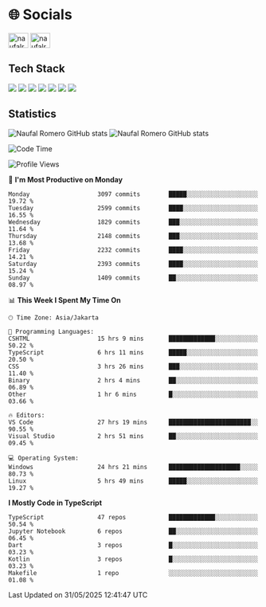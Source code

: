 <h1 align="">🌐 Socials</h1>
<p align="left">
<a href="https://linkedin.com/in/naufal-romero-putra-pratama-9ab816177/" target="blank"><img align="center" src="https://raw.githubusercontent.com/rahuldkjain/github-profile-readme-generator/master/src/images/icons/Social/linked-in-alt.svg" alt="naufalromero" height="30" width="40" /></a>
<a href="https://instagram.com/naufalromero" target="blank"><img align="center" src="https://raw.githubusercontent.com/rahuldkjain/github-profile-readme-generator/master/src/images/icons/Social/instagram.svg" alt="naufalromero" height="30" width="40" /></a>
</p>


<h2 align="">Tech Stack</h2>
<div align="">
  <img src="https://img.shields.io/badge/next.js-000000?style=for-the-badge&logo=nextdotjs&logoColor=white"/>
 <img src="https://img.shields.io/badge/typescript-%23007ACC.svg?style=for-the-badge&logo=typescript&logoColor=white"/>
 <img src="https://img.shields.io/badge/react-%2320232a.svg?style=for-the-badge&logo=react&logoColor=%2361DAFB"/>
 <img src="https://img.shields.io/badge/tailwindcss-%2338B2AC.svg?style=for-the-badge&logo=tailwind-css&logoColor=white"/>
 <img src="https://img.shields.io/badge/Prisma-3982CE?style=for-the-badge&logo=Prisma&logoColor=white"/>
 <img src="https://img.shields.io/badge/javascript-%23323330.svg?style=for-the-badge&logo=javascript&logoColor=%23F7DF1E"/>
 <img src="https://img.shields.io/badge/java-%23ED8B00.svg?style=for-the-badge&logo=openjdk&logoColor=white"/>
</div>


<h2 align="">Statistics</h2>
<div align="">
<img src="https://github-readme-stats-xi-nine-74.vercel.app/api?username=romves&show_icons=true&theme=tokyonight&include_all_commits=true&count_private=true" alt="Naufal Romero GitHub stats"/>
<img src="https://github-readme-stats-xi-nine-74.vercel.app/api/top-langs/?username=romves&theme=tokyonight&hide_border=false&include_all_commits=true&count_private=true&layout=compact" alt="Naufal Romero GitHub stats"/>
</div>

<!--START_SECTION:waka-->
![Code Time](http://img.shields.io/badge/Code%20Time-2%2C487%20hrs%208%20mins-blue)

![Profile Views](http://img.shields.io/badge/Profile%20Views-0-blue)

📅 **I'm Most Productive on Monday** 

```text
Monday                   3097 commits        █████░░░░░░░░░░░░░░░░░░░░   19.72 % 
Tuesday                  2599 commits        ████░░░░░░░░░░░░░░░░░░░░░   16.55 % 
Wednesday                1829 commits        ███░░░░░░░░░░░░░░░░░░░░░░   11.64 % 
Thursday                 2148 commits        ███░░░░░░░░░░░░░░░░░░░░░░   13.68 % 
Friday                   2232 commits        ████░░░░░░░░░░░░░░░░░░░░░   14.21 % 
Saturday                 2393 commits        ████░░░░░░░░░░░░░░░░░░░░░   15.24 % 
Sunday                   1409 commits        ██░░░░░░░░░░░░░░░░░░░░░░░   08.97 % 
```


📊 **This Week I Spent My Time On** 

```text
🕑︎ Time Zone: Asia/Jakarta

💬 Programming Languages: 
CSHTML                   15 hrs 9 mins       █████████████░░░░░░░░░░░░   50.22 % 
TypeScript               6 hrs 11 mins       █████░░░░░░░░░░░░░░░░░░░░   20.50 % 
CSS                      3 hrs 26 mins       ███░░░░░░░░░░░░░░░░░░░░░░   11.40 % 
Binary                   2 hrs 4 mins        ██░░░░░░░░░░░░░░░░░░░░░░░   06.89 % 
Other                    1 hr 6 mins         █░░░░░░░░░░░░░░░░░░░░░░░░   03.66 % 

🔥 Editors: 
VS Code                  27 hrs 19 mins      ███████████████████████░░   90.55 % 
Visual Studio            2 hrs 51 mins       ██░░░░░░░░░░░░░░░░░░░░░░░   09.45 % 

💻 Operating System: 
Windows                  24 hrs 21 mins      ████████████████████░░░░░   80.73 % 
Linux                    5 hrs 49 mins       █████░░░░░░░░░░░░░░░░░░░░   19.27 % 
```

**I Mostly Code in TypeScript** 

```text
TypeScript               47 repos            █████████████░░░░░░░░░░░░   50.54 % 
Jupyter Notebook         6 repos             ██░░░░░░░░░░░░░░░░░░░░░░░   06.45 % 
Dart                     3 repos             █░░░░░░░░░░░░░░░░░░░░░░░░   03.23 % 
Kotlin                   3 repos             █░░░░░░░░░░░░░░░░░░░░░░░░   03.23 % 
Makefile                 1 repo              ░░░░░░░░░░░░░░░░░░░░░░░░░   01.08 % 
```




 Last Updated on 31/05/2025 12:41:47 UTC
<!--END_SECTION:waka-->

